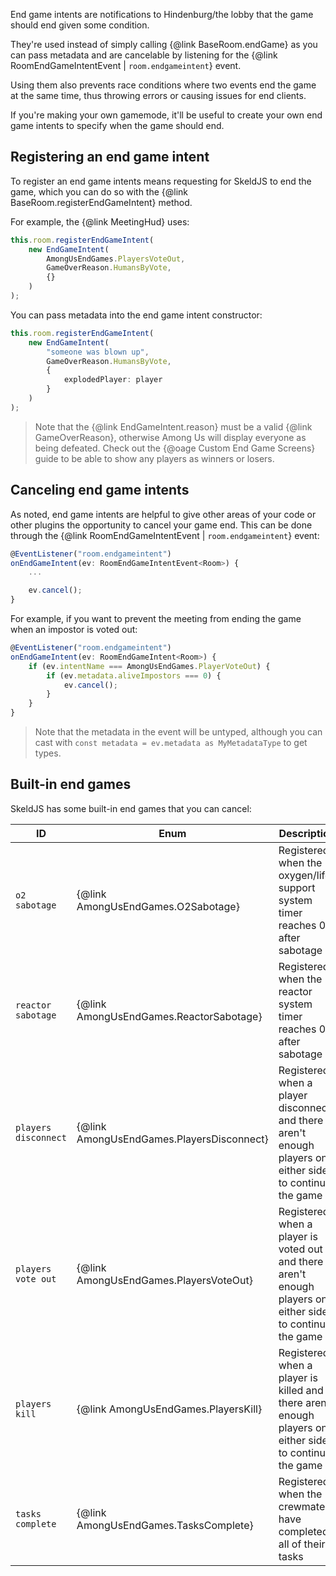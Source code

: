 End game intents are notifications to Hindenburg/the lobby that the game should end given some condition.

They're used instead of simply calling {@link BaseRoom.endGame} as you can pass metadata and are cancelable by listening for the {@link RoomEndGameIntentEvent | `room.endgameintent`} event.

Using them also prevents race conditions where two events end the game at the same time, thus throwing errors or causing issues for end clients.

If you're making your own gamemode, it'll be useful to create your own end game intents to specify when the game should end.

## Registering an end game intent
To register an end game intents means requesting for SkeldJS to end the game, which you can do so with the {@link BaseRoom.registerEndGameIntent} method.

For example, the {@link MeetingHud} uses:
```ts
this.room.registerEndGameIntent(
    new EndGameIntent(
        AmongUsEndGames.PlayersVoteOut,
        GameOverReason.HumansByVote,
        {}
    )
);
```

You can pass metadata into the end game intent constructor:
```ts
this.room.registerEndGameIntent(
    new EndGameIntent(
        "someone was blown up",
        GameOverReason.HumansByVote,
        {
            explodedPlayer: player
        }
    )
);
```

> Note that the {@link EndGameIntent.reason} must be a valid {@link GameOverReason}, otherwise Among Us will display everyone as being defeated. Check out the {@oage Custom End Game Screens} guide to be able to show any players as winners or losers.

## Canceling end game intents
As noted, end game intents are helpful to give other areas of your code or other plugins the opportunity to cancel your game end. This can be done through the {@link RoomEndGameIntentEvent | `room.endgameintent`} event:
```ts
@EventListener("room.endgameintent")
onEndGameIntent(ev: RoomEndGameIntentEvent<Room>) {
    ...

    ev.cancel();
}
```

For example, if you want to prevent the meeting from ending the game when an impostor is voted out:
```ts
@EventListener("room.endgameintent")
onEndGameIntent(ev: RoomEndGameIntent<Room>) {
    if (ev.intentName === AmongUsEndGames.PlayerVoteOut) {
        if (ev.metadata.aliveImpostors === 0) {
            ev.cancel();
        }
    }
}
```

> Note that the metadata in the event will be untyped, although you can cast with `const metadata = ev.metadata as MyMetadataType` to get types.

## Built-in end games
SkeldJS has some built-in end games that you can cancel:

| ID | Enum | Description | Metadata |
|----|------|-------------|----------|
| `o2 sabotage` | {@link AmongUsEndGames.O2Sabotage} | Registered when the oxygen/life support system timer reaches 0 after sabotage | `n/a` |
| `reactor sabotage`| {@link AmongUsEndGames.ReactorSabotage} | Registered when the reactor system timer reaches 0 after sabotage | `n/a` |
| `players disconnect` | {@link AmongUsEndGames.PlayersDisconnect} | Registered when a player disconnects and there aren't enough players on either side to continue the game | {@link PlayersDisconnectEndgameMetadata} |
| `players vote out` | {@link AmongUsEndGames.PlayersVoteOut} | Registered when a player is voted out and there aren't enough players on either side to continue the game | {@link PlayersVoteOutEndgameMetadata} |
| `players kill` | {@link AmongUsEndGames.PlayersKill} | Registered when a player is killed and there aren't enough players on either side to continue the game | {@link PlayersKillEndgameMetadata} |
| `tasks complete` | {@link AmongUsEndGames.TasksComplete} | Registered when the crewmates have completed all of their tasks | {@link TasksCompleteEndGameMetadata}
